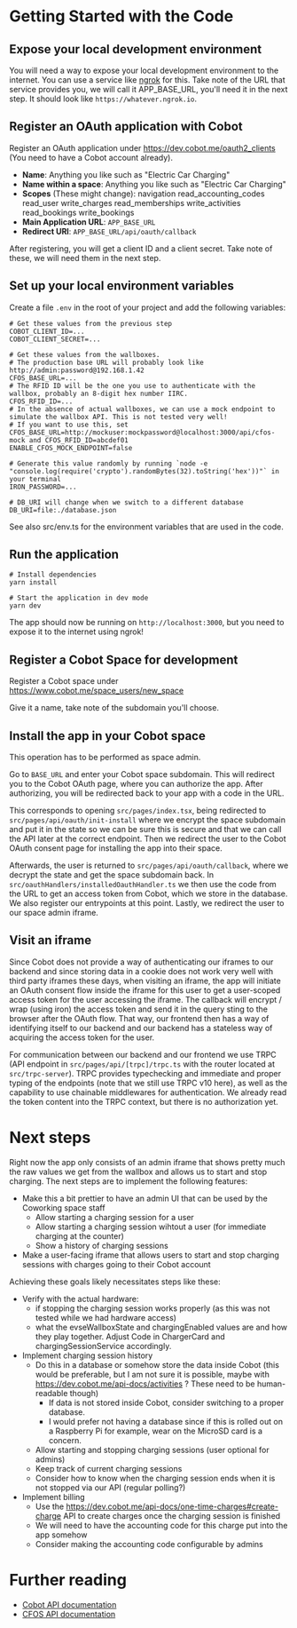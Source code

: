 # Getting Started with the Code

## Expose your local development environment

You will need a way to expose your local development environment to the internet. You can use a service like [ngrok](https://ngrok.com/) for this. Take note of the URL that service provides you, we will call it APP_BASE_URL, you'll need it in the next step. It should look like `https://whatever.ngrok.io`.

## Register an OAuth application with Cobot

Register an OAuth application under https://dev.cobot.me/oauth2_clients (You need to have a Cobot account already).

* **Name**: Anything you like such as "Electric Car Charging"
* **Name within a space**: Anything you like such as "Electric Car Charging"
* **Scopes** (These might change): navigation read_accounting_codes read_user write_charges read_memberships write_activities read_bookings write_bookings
* **Main Application URL**: `APP_BASE_URL`
* **Redirect URI**: `APP_BASE_URL/api/oauth/callback`

After registering, you will get a client ID and a client secret. Take note of these, we will need them in the next step.

## Set up your local environment variables

Create a file `.env` in the root of your project and add the following variables:

```env
# Get these values from the previous step
COBOT_CLIENT_ID=...
COBOT_CLIENT_SECRET=...

# Get these values from the wallboxes. 
# The production base URL will probably look like http://admin:password@192.168.1.42
CFOS_BASE_URL=...
# The RFID ID will be the one you use to authenticate with the wallbox, probably an 8-digit hex number IIRC.
CFOS_RFID_ID=...
# In the absence of actual wallboxes, we can use a mock endpoint to simulate the wallbox API. This is not tested very well!
# If you want to use this, set CFOS_BASE_URL=http://mockuser:mockpassword@localhost:3000/api/cfos-mock and CFOS_RFID_ID=abcdef01
ENABLE_CFOS_MOCK_ENDPOINT=false

# Generate this value randomly by running `node -e "console.log(require('crypto').randomBytes(32).toString('hex'))"` in your terminal
IRON_PASSWORD=...

# DB_URI will change when we switch to a different database
DB_URI=file:./database.json
```

See also src/env.ts for the environment variables that are used in the code.

## Run the application

```shell
# Install dependencies
yarn install

# Start the application in dev mode
yarn dev
```

The app should now be running on `http://localhost:3000`, but you need to expose it to the internet using ngrok!

## Register a Cobot Space for development

Register a Cobot space under https://www.cobot.me/space_users/new_space

Give it a name, take note of the subdomain you'll choose.

## Install the app in your Cobot space

This operation has to be performed as space admin.

Go to `BASE_URL` and enter your Cobot space subdomain. This will redirect you to the Cobot OAuth page, where you can authorize the app. After authorizing, you will be redirected back to your app with a code in the URL.

This corresponds to opening `src/pages/index.tsx`, being redirected to `src/pages/api/oauth/init-install` where we encrypt the space subdomain and put it in the state so we can be sure this is secure and that we can call the API later at the correct endpoint. Then we redirect the user to the Cobot OAuth consent page for installing the app into their space. 

Afterwards, the user is returned to `src/pages/api/oauth/callback`, where we decrypt the state and get the space subdomain back. In `src/oauthHandlers/installedOauthHandler.ts` we then use the code from the URL to get an access token from Cobot, which we store in the database. We also register our entrypoints at this point. Lastly, we redirect the user to our space admin iframe.

## Visit an iframe

Since Cobot does not provide a way of authenticating our iframes to our backend and since storing data in a cookie does not work very well with third party iframes these days, when visiting an iframe, the app will initiate an OAuth consent flow inside the iframe for this user to get a user-scoped access token for the user accessing the iframe. The callback will encrypt / wrap (using iron) the access token and send it in the query sting to the browser after the OAuth flow. That way, our frontend then has a way of identifying itself to our backend and our backend has a stateless way of acquiring the access token for the user.

For communication between our backend and our frontend we use TRPC (API endpoint in `src/pages/api/[trpc]/trpc.ts` with the router located at `src/trpc-server`). TRPC provides typechecking and immediate and proper typing of the endpoints (note that we still use TRPC v10 here), as well as the capability to use chainable middlewares for authentication. We already read the token content into the TRPC context, but there is no authorization yet.

# Next steps

Right now the app only consists of an admin iframe that shows pretty much the raw values we get from the wallbox and allows us to start and stop charging. The next steps are to implement the following features:

* Make this a bit prettier to have an admin UI that can be used by the Coworking space staff 
  * Allow starting a charging session for a user
  * Allow starting a charging session wihtout a user (for immediate charging at the counter)
  * Show a history of charging sessions
* Make a user-facing iframe that allows users to start and stop charging sessions with charges going to their Cobot account

Achieving these goals likely necessitates steps like these:

* Verify with the actual hardware:
  * if stopping the charging session works properly (as this was not tested while we had hardware access)
  * what the evseWallboxState and chargingEnabled values are and how they play together. Adjust Code in ChargerCard and chargingSessionService accordingly.
* Implement charging session history
  * Do this in a database or somehow store the data inside Cobot (this would be preferable, but I am not sure it is possible, maybe with https://dev.cobot.me/api-docs/activities ? These need to be human-readable though)
    * If data is not stored inside Cobot, consider switching to a proper database. 
    * I would prefer not having a database since if this is rolled out on a Raspberry Pi for example, wear on the MicroSD card is a concern.
  * Allow starting and stopping charging sessions (user optional for admins)
  * Keep track of current charging sessions
  * Consider how to know when the charging session ends when it is not stopped via our API (regular polling?)
* Implement billing
  * Use the https://dev.cobot.me/api-docs/one-time-charges#create-charge API to create charges once the charging session is finished
  * We will need to have the accounting code for this charge put into the app somehow
  * Consider making the accounting code configurable by admins

# Further reading

* [Cobot API documentation](https://dev.cobot.me/api-docs/)
* [CFOS API documentation](https://www.cfos-emobility.de/en/cfos-power-brain/http-api.htm)